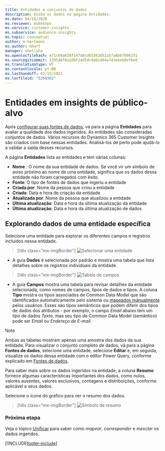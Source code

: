 ```yaml
---
title: Entidades e conjuntos de dados
description: Exiba os dados na página Entidades.
ms.date: 04/16/2020
ms.reviewer: mukeshpo
ms.service: customer-insights
ms.subservice: audience-insights
ms.topic: conceptual
author: m-hartmann
ms.author: mhart
manager: shellyha
ms.openlocfilehash: e71c69a6207147d8cd65363d51a5fa6bbf896151
ms.sourcegitcommit: 139548f8a2d0f24d54c4a6c404a743eeeb8ef8e0
ms.translationtype: HT
ms.contentlocale: pt-BR
ms.lasthandoff: 02/15/2021
ms.locfileid: "5269362"
---
```

# <a name="entities-in-audience-insights"></a>Entidades em insights de público-alvo

Após [configurar suas fontes de dados](data-sources.md), vá para a página **Entidades** para avaliar a qualidade dos dados ingeridos. As entidades são consideradas conjuntos de dados. Vários recursos do Dynamics 365 Customer Insights são criados com base nessas entidades. Analisá-los de perto pode ajudá-lo a validar a saída desses recursos.

A página **Entidades** lista as entidades e tem várias colunas:

- **Nome** : O nome da sua entidade de dados. Se você vir um símbolo de aviso próximo ao nome de uma entidade, significa que os dados dessa entidade não foram carregados com êxito.
- **Fonte**: O tipo de fontes de dados que ingeriu a entidade
- **Criada por**: Nome da pessoa que criou a entidade
- **Criada**: Data e hora de criação da entidade
- **Atualizada por**: Nome da pessoa que atualizou a entidade
- **Ultima atualização**: Data e hora da última atualização da entidade
- **Última atualização**: Data e hora da última atualização de dados

## <a name="exploring-a-specific-entitys-data"></a>Explorando dados de uma entidade específica

Selecione uma entidade para explorar os diferentes campos e registros incluídos nessa entidade.

> [!div class="mx-imgBorder"]
> ![Selecionar uma entidade](media/data-manager-entities-data.png "Selecionar uma entidade")

- A guia **Dados** é selecionada por padrão e mostra uma tabela que lista detalhes sobre os registros individuais da entidade.

> [!div class="mx-imgBorder"]
> ![Tabela de campos](media/data-manager-entities-fields.PNG "Tabela de campos")

- A guia **Campos** mostra uma tabela para revisar detalhes da entidade selecionada, como nomes de campos, tipos de dados e tipos. A coluna **Tipo** mostra os tipos associados de Common Data Model que são identificados automaticamente pelo sistema ou [mapeados manualmente](map-entities.md) pelos usuários. Esses são tipos semânticos que podem diferir dos tipos de dados dos atributos - por exemplo, o campo *Email* abaixo tem um tipo de dados *Texto*, mas seu tipo de Common Data Model (semântico) pode ser *Email* ou *Endereço de E-mail*.

> [!NOTE]
> Ambas as tabelas mostram apenas uma amostra dos dados da sua entidade. Para visualizar o conjunto completo de dados, vá para a página **Fontes de dados**, selecione uma entidade, selecione **Editar** e, em seguida, visualize os dados dessa entidade com o editor Power Query, conforme explicado em [Fontes de dados](data-sources.md).

Para saber mais sobre os dados ingeridos na entidade, a coluna **Resumo** fornece algumas características importantes dos dados, como nulos, valores ausentes, valores exclusivos, contagens e distribuições, conforme aplicável a seus dados.

Selecione o ícone do gráfico para ver o resumo dos dados.

> [!div class="mx-imgBorder"]
> ![Símbolo de resumo](media/data-manager-entities-summary.png "Tabela de resumo de dados")

### <a name="next-step"></a>Próxima etapa

Veja o tópico [Unificar](data-unification.md) para saber como *mapear*, *corresponder* e *mesclar* os dados ingeridos.


[!INCLUDE[footer-include](../includes/footer-banner.md)]
